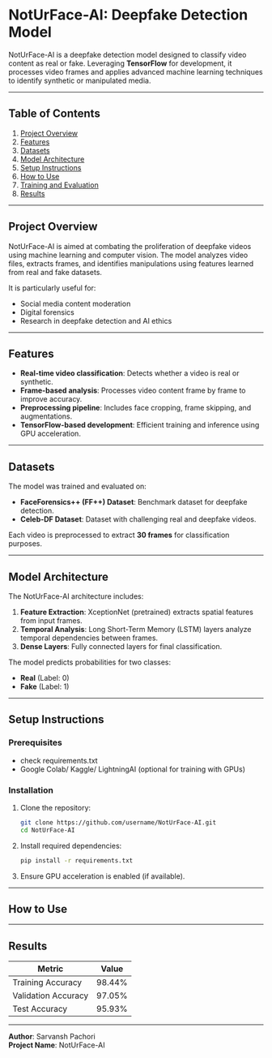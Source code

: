 # NotUrFace-AI: Deepfake Detection Model

NotUrFace-AI is a deepfake detection model designed to classify video content as real or fake. Leveraging **TensorFlow** for development, it processes video frames and applies advanced machine learning techniques to identify synthetic or manipulated media.

---

## Table of Contents
1. [Project Overview](#project-overview)
2. [Features](#features)
3. [Datasets](#datasets)
4. [Model Architecture](#model-architecture)
5. [Setup Instructions](#setup-instructions)
6. [How to Use](#how-to-use)
7. [Training and Evaluation](#training-and-evaluation)
8. [Results](#results)

---

## Project Overview
NotUrFace-AI is aimed at combating the proliferation of deepfake videos using machine learning and computer vision. The model analyzes video files, extracts frames, and identifies manipulations using features learned from real and fake datasets.

It is particularly useful for:
- Social media content moderation
- Digital forensics
- Research in deepfake detection and AI ethics

---

## Features
- **Real-time video classification**: Detects whether a video is real or synthetic.
- **Frame-based analysis**: Processes video content frame by frame to improve accuracy.
- **Preprocessing pipeline**: Includes face cropping, frame skipping, and augmentations.
- **TensorFlow-based development**: Efficient training and inference using GPU acceleration.

---

## Datasets
The model was trained and evaluated on:
- **FaceForensics++ (FF++) Dataset**: Benchmark dataset for deepfake detection.
- **Celeb-DF Dataset**: Dataset with challenging real and deepfake videos.

Each video is preprocessed to extract **30 frames** for classification purposes.

---

## Model Architecture
The NotUrFace-AI architecture includes:
1. **Feature Extraction**: XceptionNet (pretrained) extracts spatial features from input frames.
2. **Temporal Analysis**: Long Short-Term Memory (LSTM) layers analyze temporal dependencies between frames.
3. **Dense Layers**: Fully connected layers for final classification.

The model predicts probabilities for two classes:
- **Real** (Label: 0)
- **Fake** (Label: 1)

---

## Setup Instructions
### Prerequisites
- check requirements.txt
- Google Colab/ Kaggle/ LightningAI (optional for training with GPUs)

### Installation
1. Clone the repository:
   ```bash
   git clone https://github.com/username/NotUrFace-AI.git
   cd NotUrFace-AI
   ```
2. Install required dependencies:
   ```bash
   pip install -r requirements.txt
   ```
3. Ensure GPU acceleration is enabled (if available).

---

## How to Use

---

## Results
| Metric          | Value       |
|-----------------|-------------|
| Training Accuracy | 98.44%       |
| Validation Accuracy | 97.05%     |
| Test Accuracy   | 95.93%         |


---

**Author**: Sarvansh Pachori  
**Project Name**: NotUrFace-AI
